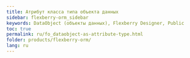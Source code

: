 ```yaml
---
title: Атрибут класса типа объекта данных
sidebar: flexberry-orm_sidebar
keywords: DataObject (объекты данных), Flexberry Designer, Public
toc: true
permalink: ru/fo_dataobject-as-attribute-type.html
folder: products/flexberry-orm/
lang: ru
---
```


